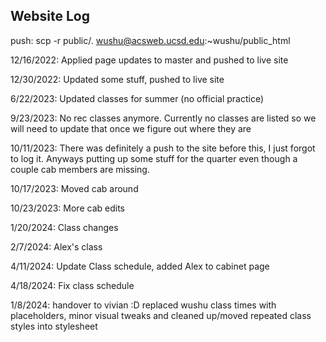 ## Website Log

push: scp -r public/. wushu@acsweb.ucsd.edu:~wushu/public_html

12/16/2022: Applied page updates to master and pushed to live site

12/30/2022: Updated some stuff, pushed to live site

6/22/2023: Updated classes for summer (no official practice)

9/23/2023: No rec classes anymore. Currently no classes are listed so we will need to update that once we figure out where they are

10/11/2023: There was definitely a push to the site before this, I just forgot to log it. Anyways putting up some stuff for the quarter even though a couple cab members are missing.

10/17/2023: Moved cab around

10/23/2023: More cab edits

1/20/2024: Class changes

2/7/2024: Alex's class

4/11/2024: Update Class schedule, added Alex to cabinet page

4/18/2024: Fix class schedule

1/8/2024: handover to vivian :D replaced wushu class times with placeholders, minor visual tweaks and cleaned up/moved repeated class styles into stylesheet
